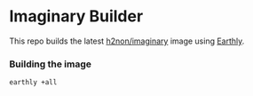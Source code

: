 # Imaginary Builder

This repo builds the latest [h2non/imaginary](https://github.com/h2non/imaginary) image using [Earthly](https://earthly.dev).

### Building the image
```sh
earthly +all
```
